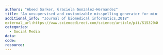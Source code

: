 ```yaml
---
authors: "Abeed Sarker, Graciela Gonzalez-Hernandez"
title: "An unsupervised and customizable misspelling generator for mining noisy health-related text sources."
additional_info: "Journal of biomedical informatics,2018"
external_url:https://www.sciencedirect.com/science/article/pii/S1532046418302168
categories:
  - Social Media
data:
code:
resource:
---
```

